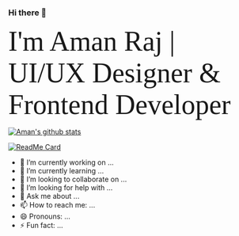 ### Hi there 👋
<span style="font-family:Papyrus; font-size:4em;">I'm Aman Raj | UI/UX Designer & Frontend Developer</span>

[![Aman's github stats](https://github-readme-stats.vercel.app/api?username=anuraghazra)](https://github.com/love2aman/github-readme-stats)

[![ReadMe Card](https://github-readme-stats.vercel.app/api/pin/?username=anuraghazra&repo=github-readme-stats)](https://github.com/love2aman/github-readme-stats)


- 🔭 I’m currently working on ...
- 🌱 I’m currently learning ...
- 👯 I’m looking to collaborate on ...
- 🤔 I’m looking for help with ...
- 💬 Ask me about ...
- 📫 How to reach me: ...
- 😄 Pronouns: ...
- ⚡ Fun fact: ...
